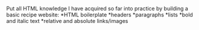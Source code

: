 Put all HTML knowledge I have acquired so far into practice by building a basic recipe website:
    *HTML boilerplate
    *headers
    *paragraphs
    *lists
    *bold and italic text
    *relative and absolute links/images